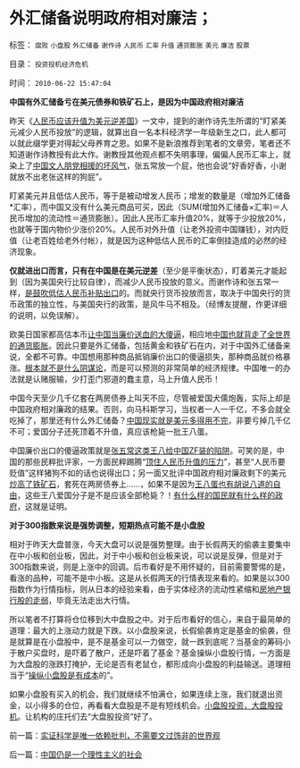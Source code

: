 # 外汇储备说明政府相对廉洁；

标签： `腐败` `小盘股` `外汇储备` `谢作诗` `人民币` `汇率` `升值` `通货膨胀` `美元` `廉洁` `股票` 

目录： `投资投机经济危机`

时间： `2010-06-22 15:47:04`

**中国有外汇储备亏在美元债券和铁矿石上，是因为中国政府相对廉洁**

昨天《[人民币应该升值为美元逆差国](%E4%B8%AD%E5%9B%BD%E5%BA%94%E8%AF%A5%E5%8D%87%E5%80%BC%E4%BA%BA%E6%B0%91%E5%B8%81%E6%88%90%E4%B8%BA%E7%BE%8E%E5%85%83%E9%80%86%E5%B7%AE%E5%9B%BD)》一文中，提到的谢作诗先生所谓的“盯紧美元减少人民币投放”的逻辑，就算出自一名本科经济学一年级新生之口，此人都可以就此缀学更对得起父母养育之恩。如果不是新浪推荐到笔者的文章旁，笔者还不知道谢作诗教授有此大作。谢教授其他观点都不失明事理，偏偏人民币汇率上，就染上了[中国文人朋党相援的坏风气](../../../2010/4/16/朋党相援之“你是咱们一伙的吗”.md)，张五常放一个屁，他也会说“好香好香，小谢就放不出老张这样的狗屁”。

盯紧美元并且低估人民币，等于是被动增发人民币；增发的数量是（增加外汇储备*汇率），而中国又没有什么美元商品可买，因此（SUM(增加外汇储备×汇率)＝人民币增加的流动性＝通货膨胀）。因此人民币汇率升值20%，就等于少投放20%，也就等于国内物价少涨价20%。人民币对外升值（让老外投资中国赚钱），对内贬值（让老百姓给老外付帐），就是因为这种低估人民币的汇率倒挂造成的必然的经济现象。



**仅就进出口而言，只有在中国是在美元逆差**（至少是平衡状态），盯着美元才能起到（因为美国央行比较自律），而减少人民币投放的意义。而谢作诗和张五常一样，[是鼓吹低估人民币补贴出口](../../../2007/10/28/低估人民币出口的恶果：生产资料价格暗潮涌动.md)的。而就央行货币投放而言，取决于中国央行的货币政策的独立性，与美国央行的政策，是风牛马不相及。（经博友提醒，作更详细的说明，以免误解）。

欧美日国家都高估本币[让中国当廉价送血的大傻逼](../../../2010/4/23/每一个美元都滴着中国穷人奉献鲜血.md)，相应地[中国也就背走了全世界的通货膨胀](../../../2007/11/26/中国以超出历史所有战争损失的代价背走了世界通胀.md)。因此只要是外汇储备，包括黄金和铁矿石在内，对于中国外汇储备来说，全都不可靠。中国想用那种商品抵销廉价出口的傻逼损失，那种商品就价格暴涨。[根本就不是什么阴谋论](../../../2008/10/20/民族主义阴谋论不受欢迎.md)，而是可以预测的非常简单的经济规律。中国唯一的办法就是认赌服输，少打歪门邪道的蠢主意，马上升值人民币！

中国今天至少几千亿套在两房债券上叫天不应，尽管被爱国犬儒炮轰，实际上却是中国政府相对廉政的结果。否则，向马科斯学习，当权者一人一千亿，不多会就全吃掉了，那里还有什么外汇储备？[中国现实就是美元多得用不完](../../../2009/7/4/IMF不能挽救中国屯积美元的经济危机.md)，非要亏掉几千亿不可；爱国分子还死顶着不升值，真应该枪毙一批王八蛋。

中国廉价出口的傻逼政策就是[张五常这类王八给中国ZF装的陷阱](../../../2009/10/14/张五常教授诺奖蒙冤录再谈中国式诡辩大学无书.md)。可笑的是，中国的那些民粹批评家，一方面民粹踢腾“[顶住人民币升值的压力](../../../2010/3/18/人民币升值论“说不”太有面子了.md)”，甚至“人民币要贬值”这样猪狗不如的话也说得出口；另一面又批评中国政府相对廉政剩下的美元[炒高了铁矿石](../../../2007/9/4/万一套在钢铁景气珠峰上怎办？.md)，套死在两房债券上……，如果不是因为[王八蛋也有胡说八道的自由](../../../2010/3/5/权威同样有胡说八道的平等权力.md)，这些王八爱国分子是不是应该全部枪毙？！[有什么样的国民就有什么样的政府](../../../2010/4/15/“反对派”不是“对抗派”.md)，这就是证明。

**对于300指数来说是强势调整，短期热点可能不是小盘股**

相对于昨天大盘普涨，今天大盘可以说是强势整理。由于长假两天的偷袭主要集中在中小板和创业板，因此，对于中小板和创业板来说，可以说是反弹，但是对于300指数来说，则是上涨中的回调。后市看好是不用怀疑的，目前需要警惕的是，看涨的品种，可能不是中小板。这是从长假两天的行情表现来看的。如果是以300指数作为行情指标，则从日本的经验来看，由于实体经济的流动性紧缩和[房地产银行股的走弱](../../../2007/12/12/房地产的真正属性是消费品属性.md)，毕竟无法走出大行情。

所以笔者不打算将仓位移到大中盘股之中。对于后市看好的信心，来自于最简单的道理：最大的上涨动力就是下跌。以小盘股来说，长假偷袭肯定是基金的偷袭，但是就算是在小盘股中，是不是基金可以一力做空，就一跌到底呢？当基金的筹码小于散户买盘时，是吓着了散户，还是吓着了基金？基金操纵小盘股行情，一方面是为大盘股的涨跌打掩护，无论是否有老鼠仓，都形成向小盘股的利益输送。道理相当于“[操纵小盘股是有成本](../../../2010/1/22/小盘股做庄暴升暴跌只是小说故事.md)的”。

如果小盘股有买入的机会，我们就继续不怕满仓，如果连续上涨，我们就退出资金，以小得多的仓位，再看看大盘股是不是有短线机会。[小盘股投资，大盘股投机](../../../2009/8/26/小盘股价值投资；蓝筹股专门短线投机.md)。让机构的庄托们去“大盘股投资”好了。



前一篇：[实证科学是唯一依赖批判，不需要文过饰非的世界观](../../../2010/6/21/实证科学是唯一依赖批判，不需要文过饰非的世界观.md)

后一篇：[中国仍是一个理性主义的社会](../../../2010/6/22/中国仍是一个理性主义的社会.md)